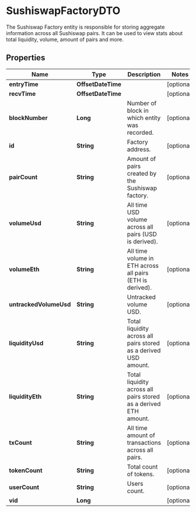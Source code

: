 

# SushiswapFactoryDTO

The Sushiswap Factory entity is responsible for storing aggregate information across all Sushiswap pairs. It can be used to view stats about total liquidity, volume, amount of pairs and more.

## Properties

| Name | Type | Description | Notes |
|------------ | ------------- | ------------- | -------------|
|**entryTime** | **OffsetDateTime** |  |  [optional] |
|**recvTime** | **OffsetDateTime** |  |  [optional] |
|**blockNumber** | **Long** | Number of block in which entity was recorded. |  [optional] |
|**id** | **String** | Factory address. |  [optional] |
|**pairCount** | **String** | Amount of pairs created by the Sushiswap factory. |  [optional] |
|**volumeUsd** | **String** | All time USD volume across all pairs (USD is derived). |  [optional] |
|**volumeEth** | **String** | All time volume in ETH across all pairs (ETH is derived). |  [optional] |
|**untrackedVolumeUsd** | **String** | Untracked volume USD. |  [optional] |
|**liquidityUsd** | **String** | Total liquidity across all pairs stored as a derived USD amount. |  [optional] |
|**liquidityEth** | **String** | Total liquidity across all pairs stored as a derived ETH amount. |  [optional] |
|**txCount** | **String** | All time amount of transactions across all pairs. |  [optional] |
|**tokenCount** | **String** | Total count of tokens. |  [optional] |
|**userCount** | **String** | Users count. |  [optional] |
|**vid** | **Long** |  |  [optional] |



